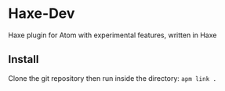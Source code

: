 # Haxe-Dev

Haxe plugin for Atom with experimental features, written in Haxe

## Install

Clone the git repository then run inside the directory: ``apm link .``
